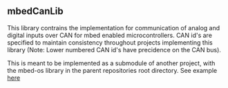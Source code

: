 ## mbedCanLib

This library contrains the implementation for communication of analog and digital inputs over CAN for mbed enabled microcontrollers. CAN id's are specified to maintain consistency throughout projects implementing this library (Note: Lower numbered CAN id's have precidence on the CAN bus).

This is meant to be implemented as a submodule of another project, with the mbed-os library in the parent repositories root directory.
See example [here](https://github.com/supermileage/mbedSteering)


